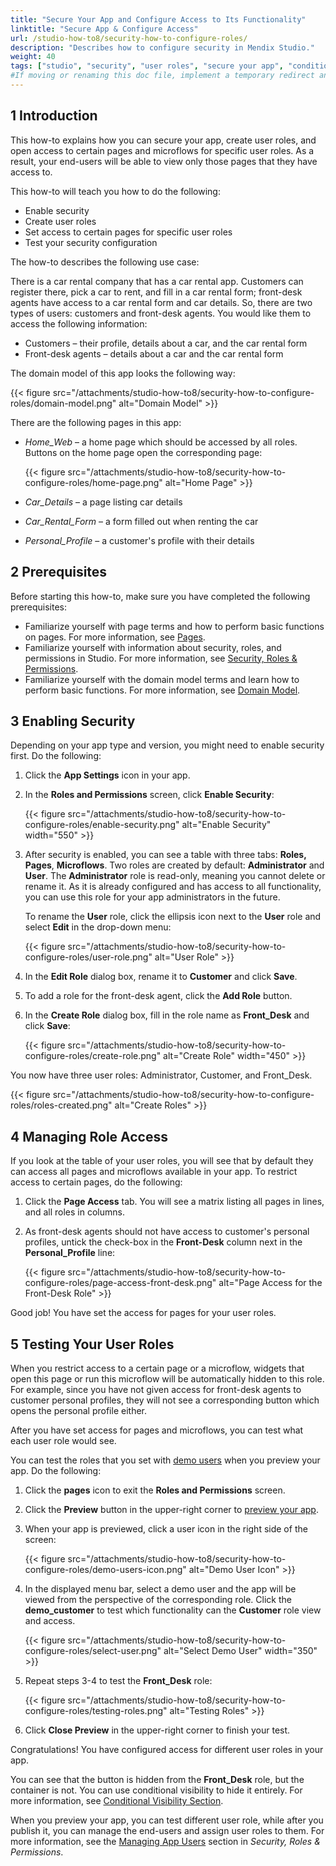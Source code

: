 ```yaml
---
title: "Secure Your App and Configure Access to Its Functionality"
linktitle: "Secure App & Configure Access"
url: /studio-how-to8/security-how-to-configure-roles/
description: "Describes how to configure security in Mendix Studio."
weight: 40
tags: ["studio", "security", "user roles", "secure your app", "conditional visibility"]
#If moving or renaming this doc file, implement a temporary redirect and let the respective team know they should update the URL in the product. See Mapping to Products for more details.
---
```


## 1 Introduction 

This how-to explains how you can secure your app, create user roles, and open access to certain pages and microflows for specific user roles. As a result, your end-users will be able to view only those pages that they have access to. 

This how-to will teach you how to do the following:

* Enable security
* Create user roles
* Set access to certain pages for specific user roles
* Test your security configuration

The how-to describes the following use case: 

There is a car rental company that has a car rental app. Customers can register there, pick a car to rent, and fill in a car rental form; front-desk agents have access to a car rental form and car details. So, there are two types of users: customers and front-desk agents. You would like them to access the following information:

* Customers – their profile, details about a car, and the car rental form
* Front-desk agents –  details about a car and the car rental form

The domain model of this app looks the following way:

{{< figure src="/attachments/studio-how-to8/security-how-to-configure-roles/domain-model.png" alt="Domain Model" >}}

There are the following pages in this app:

* *Home_Web* – a home page which should be accessed by all roles. Buttons on the home page open the corresponding page:

    {{< figure src="/attachments/studio-how-to8/security-how-to-configure-roles/home-page.png" alt="Home Page" >}}

* *Car_Details* – a page listing car details
* *Car_Rental_Form* – a form filled out when renting the car
* *Personal_Profile* – a customer's profile with their details

## 2 Prerequisites

Before starting this how-to, make sure you have completed the following prerequisites:

* Familiarize yourself with page terms and how to perform basic functions on pages. For more information, see [Pages](/studio8/page-editor/). 
* Familiarize yourself with information about security, roles, and permissions in Studio. For more information, see [Security, Roles & Permissions](/studio8/settings-security/).
* Familiarize yourself with the domain model terms and learn how to perform basic functions. For more information, see [Domain Model](/studio8/domain-models/).

## 3 Enabling Security

Depending on your app type and version, you might need to enable security first. Do the following:

1. Click the **App Settings** icon in your app.
2. In the **Roles and Permissions** screen, click **Enable Security**:

    {{< figure src="/attachments/studio-how-to8/security-how-to-configure-roles/enable-security.png" alt="Enable Security"   width="550"  >}}

3. After security is enabled, you can see a table with three tabs: **Roles,** **Pages**, **Microflows**. Two roles are created by default: **Administrator** and **User**. The **Administrator** role is read-only, meaning you cannot delete or rename it. As it is already configured and has access to all functionality, you can use this role for your app administrators in the future. 

    To rename the **User** role, click the ellipsis icon next to the **User** role and select **Edit** in the drop-down menu:

    {{< figure src="/attachments/studio-how-to8/security-how-to-configure-roles/user-role.png" alt="User Role" >}}

4. In the **Edit Role** dialog box, rename it to **Customer** and click **Save**.
5. To add a role for the front-desk agent, click the **Add Role** button.
6. In the **Create Role** dialog box, fill in the role name as **Front_Desk** and click **Save**:

    {{< figure src="/attachments/studio-how-to8/security-how-to-configure-roles/create-role.png" alt="Create Role"   width="450"  >}}

You now have three user roles: Administrator, Customer, and Front_Desk.

{{< figure src="/attachments/studio-how-to8/security-how-to-configure-roles/roles-created.png" alt="Create Roles" >}}

## 4 Managing Role Access

If you look at the table of your user roles, you will see that by default they can access all pages and microflows available in your app. To restrict access to certain pages, do the following:

1. Click the **Page Access** tab. You will see a matrix listing all pages in lines, and all roles in columns.
2. As front-desk agents should not have access to customer's personal profiles, untick the check-box in the **Front-Desk** column next in the **Personal_Profile** line:

    {{< figure src="/attachments/studio-how-to8/security-how-to-configure-roles/page-access-front-desk.png" alt="Page Access for the Front-Desk Role" >}}

Good job! You have set the access for pages for your user roles. 

## 5 Testing Your User Roles

When you restrict access to a certain page or a microflow, widgets that open this page or run this microflow will be automatically hidden to this role. For example, since you have not given access for front-desk agents to customer personal profiles, they will not see a corresponding button which opens the personal profile either.  

After you have set access for pages and microflows, you can test what each user role would see. 

You can test the roles that you set with [demo users](/studio8/settings-security/#demo-users) when you preview your app. Do the following:

1. Click the **pages** icon to exit the **Roles and Permissions** screen.
2. Click the **Preview** button in the upper-right corner to [preview your app](/studio8/publishing-app/).
3. When your app is previewed, click a user icon in the right side of the screen: 

    {{< figure src="/attachments/studio-how-to8/security-how-to-configure-roles/demo-users-icon.png" alt="Demo User Icon" >}}

4. In the displayed menu bar, select a demo user and the app will be viewed from the perspective of the corresponding role. Click the **demo_customer** to test which functionality can the **Customer** role view and access.

    {{< figure src="/attachments/studio-how-to8/security-how-to-configure-roles/select-user.png" alt="Select Demo User"   width="350"  >}}

5. Repeat steps 3-4 to test the **Front_Desk** role:

    {{< figure src="/attachments/studio-how-to8/security-how-to-configure-roles/testing-roles.png" alt="Testing Roles" >}}

6. Click **Close Preview** in the upper-right corner to finish your test.

Congratulations! You have configured access for different user roles in your app. 

You can see that the button is hidden from the **Front_Desk** role, but the container is not. You can use conditional visibility to hide it entirely. For more information, see [Conditional Visibility Section](/studio8/page-editor-widgets-visibility-section/).

When you preview your app, you can test different user role, while after you publish it, you can manage the end-users and assign user roles to them. For more information, see the [Managing App Users](/studio8/settings-security/#managing-app-users) section in *Security, Roles & Permissions*.
